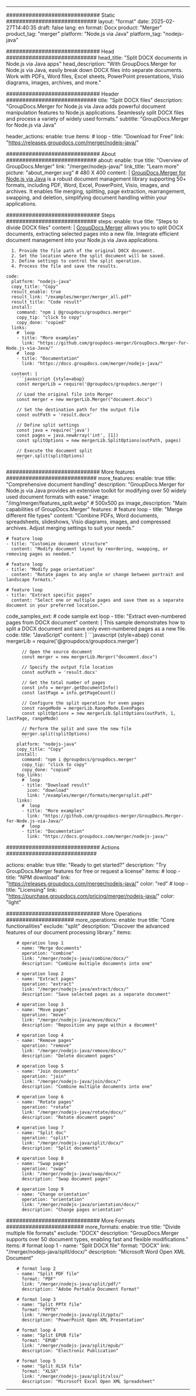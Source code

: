 
---
############################# Static ############################
layout: "format"
date:  2025-02-27T14:40:35
draft: false
lang: en
format: Docx
product: "Merger"
product_tag: "merger"
platform: "Node.js via Java"
platform_tag: "nodejs-java"

############################# Head ############################
head_title: "Split DOCX documents in Node.js via Java apps"
head_description: "With GroupDocs.Merger for Node.js via Java, easily break down DOCX files into separate documents. Work with PDFs, Word files, Excel sheets, PowerPoint presentations, Visio diagrams, images, archives, and more."

############################# Header ############################
title: "Split DOCX files" 
description: "GroupDocs.Merger for Node.js via Java adds powerful document manipulation features to Node.js applications. Seamlessly split DOCX files and process a variety of widely used formats."
subtitle: "GroupDocs.Merger for Node.js via Java" 

header_actions:
  enable: true
  items:
    #  loop
    - title: "Download for Free"
      link: "https://releases.groupdocs.com/merger/nodejs-java/"
      
############################# About ############################
about:
    enable: true
    title: "Overview of GroupDocs.Merger"
    link: "/merger/nodejs-java/"
    link_title: "Learn more"
    picture: "about_merger.svg" # 480 X 400
    content: |
       [GroupDocs.Merger for Node.js via Java](/merger/nodejs-java/) is a robust document management library supporting 50+ formats, including PDF, Word, Excel, PowerPoint, Visio, images, and archives. It enables file merging, splitting, page extraction, rearrangement, swapping, and deletion, simplifying document handling within your applications.

############################# Steps ############################
steps:
    enable: true
    title: "Steps to divide DOCX files"
    content: |
      [GroupDocs.Merger](/merger/nodejs-java/) allows you to split DOCX documents, extracting selected pages into a new file. Integrate efficient document management into your Node.js via Java applications.
      
      1. Provide the file path of the original DOCX document.
      2. Set the location where the split document will be saved.
      3. Define settings to control the split operation.
      4. Process the file and save the results.
   
    code:
      platform: "nodejs-java"
      copy_title: "Copy"
      result_enable: true
      result_link: "/examples/merger/merger_all.pdf"
      result_title: "Code result"
      install:
        command: "npm i @groupdocs/groupdocs.merger"
        copy_tip: "click to copy"
        copy_done: "copied"
      links:
        #  loop
        - title: "More examples"
          link: "https://github.com/groupdocs-merger/GroupDocs.Merger-for-Node.js-via-Java/"
        #  loop
        - title: "Documentation"
          link: "https://docs.groupdocs.com/merger/nodejs-java/"
          
      content: |
        ```javascript {style=abap}
        const mergerLib = require('@groupdocs/groupdocs.merger')

        // Load the original file into Merger
        const merger = new mergerLib.Merger("document.docx")

        // Set the destination path for the output file
        const outPath = 'result.docx'

        // Define split settings
        const java = require('java')
        const pages = java.newArray('int', [1])
        const splitOptions = new mergerLib.SplitOptions(outPath, pages)

        // Execute the document split
        merger.split(splitOptions)
        ```            

############################# More features ############################
more_features:
  enable: true
  title: "Comprehensive document handling"
  description: "GroupDocs.Merger for Node.js via Java provides an extensive toolkit for modifying over 50 widely used document formats with ease."
  image: "/img/merger/features_split.webp" # 500x500 px
  image_description: "Main capabilities of GroupDocs.Merger"
  features:
    # feature loop
    - title: "Merge different file types"
      content: "Combine PDFs, Word documents, spreadsheets, slideshows, Visio diagrams, images, and compressed archives. Adjust merging settings to suit your needs."

    # feature loop
    - title: "Customize document structure"
      content: "Modify document layout by reordering, swapping, or removing pages as needed."

    # feature loop
    - title: "Modify page orientation"
      content: "Rotate pages to any angle or change between portrait and landscape formats."

    # feature loop
    - title: "Extract specific pages"
      content: "Select one or multiple pages and save them as a separate document in your preferred location."
      
  code_samples_ext:
    # code sample ext loop
    - title: "Extract even-numbered pages from DOCX document"
      content: |
        This sample demonstrates how to split a DOCX document and save only even-numbered pages as a new file.
      code:
        title: "JavaScript"
        content: |
          ```javascript {style=abap}
          const mergerLib = require('@groupdocs/groupdocs.merger')
          
          // Open the source document
          const merger = new mergerLib.Merger("document.docx")

          // Specify the output file location
          const outPath = 'result.docx'

          // Get the total number of pages
          const info = merger.getDocumentInfo()
          const lastPage = info.getPageCount()

          // Configure the split operation for even pages
          const rangeMode = mergerLib.RangeMode.EvenPages
          const splitOptions = new mergerLib.SplitOptions(outPath, 1, lastPage, rangeMode)

          // Perform the split and save the new file
          merger.split(splitOptions)
          ```
        platform: "nodejs-java"
        copy_title: "Copy"
        install:
          command: "npm i @groupdocs/groupdocs.merger"
          copy_tip: "click to copy"
          copy_done: "copied"
        top_links:
          #  loop
          - title: "Download result"
            icon: "download"
            link: "/examples/merger/formats/mergersplit.pdf"
        links:
          #  loop
          - title: "More examples"
            link: "https://github.com/groupdocs-merger/GroupDocs.Merger-for-Node.js-via-Java/"
          #  loop
          - title: "Documentation"
            link: "https://docs.groupdocs.com/merger/nodejs-java/"
            

            


############################# Actions ############################

actions:
  enable: true
  title: "Ready to get started?"
  description: "Try GroupDocs.Merger features for free or request a license"
  items:
    #  loop
    - title: "NPM download"
      link: "https://releases.groupdocs.com/merger/nodejs-java/"
      color: "red"
        #  loop
    - title: "Licensing"
      link: "https://purchase.groupdocs.com/pricing/merger/nodejs-java/"
      color: "light"


############################# More Operations #####################
more_operations:
    enable: true
    title: "Core functionalities"
    exclude: "split"
    description: "Discover the advanced features of our document processing library."
    items: 
          
        # operation loop 1
        - name: "Merge documents"
          operation: "combine"
          link: "/merger/nodejs-java/combine/docx/"
          description: "Combine multiple documents into one"

        # operation loop 2
        - name: "Extract pages"
          operation: "extract"
          link: "/merger/nodejs-java/extract/docx/"
          description: "Save selected pages as a separate document"

        # operation loop 3
        - name: "Move pages"
          operation: "move"
          link: "/merger/nodejs-java/move/docx/"
          description: "Reposition any page within a document"

        # operation loop 4
        - name: "Remove pages"
          operation: "remove"
          link: "/merger/nodejs-java/remove/docx/"
          description: "Delete document pages"

        # operation loop 5
        - name: "Join documents"
          operation: "join"
          link: "/merger/nodejs-java/join/docx/"
          description: "Combine multiple documents into one"

        # operation loop 6
        - name: "Rotate pages"
          operation: "rotate"
          link: "/merger/nodejs-java/rotate/docx/"
          description: "Rotate document pages"

        # operation loop 7
        - name: "Split doc"
          operation: "split"
          link: "/merger/nodejs-java/split/docx/"
          description: "Split documents"

        # operation loop 8
        - name: "Swap pages"
          operation: "swap"
          link: "/merger/nodejs-java/swap/docx/"
          description: "Swap document pages"

        # operation loop 9
        - name: "Change orientation"
          operation: "orientation"
          link: "/merger/nodejs-java/orientation/docx/"
          description: "Change pages orientation"
          
        
          
############################# More Formats ########################
more_formats:
    enable: true
    title: "Divide multiple file formats"
    exclude: "DOCX"
    description: "GroupDocs.Merger supports over 50 document types, enabling fast and flexible modifications."
    items: 
        # format loop 1
        - name: "Split DOCX file"
          format: "DOCX"
          link: "/merger/nodejs-java/split/docx/"
          description: "Microsoft Word Open XML Document"
          
        # format loop 2
        - name: "Split PDF file"
          format: "PDF"
          link: "/merger/nodejs-java/split/pdf/"
          description: "Adobe Portable Document Format"
          
        # format loop 3
        - name: "Split PPTX file"
          format: "PPTX"
          link: "/merger/nodejs-java/split/pptx/"
          description: "PowerPoint Open XML Presentation"

        # format loop 4
        - name: "Split EPUB file"
          format: "EPUB"
          link: "/merger/nodejs-java/split/epub/"
          description: "Electronic Publication"
          
        # format loop 5
        - name: "Split XLSX file"
          format: "XLSX"
          link: "/merger/nodejs-java/split/xlsx/"
          description: "Microsoft Excel Open XML Spreadsheet"
  

---
